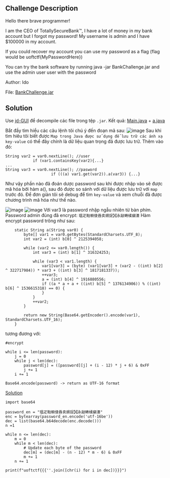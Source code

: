 ## Challenge Description 
Hello there brave programmer!

I am the CEO of TotallySecureBank™, I have a lot of money in my bank account but I forgot my password! My username is admin and I have $100000 in my account.

If you could recover my account you can use my password as a flag (flag would be uoftctf{MyPasswordHere})

You can try the bank software by running java -jar BankChallenge.jar and use the admin user user with the password

Author: Ido 

File: [BankChallenge.jar](https://github.com/datvn09/CTF_writeup/edit/main/REV/%20%20%20%20CEO's%20Lost%20Password/BankChallenge.jar)

## Solution

Use [jd-GUI](https://java-decompiler.github.io/) để decompile các file trong tệp `.jar`.
Kết quả: [Main.java](https://github.com/datvn09/CTF_writeup/edit/main/REV/%20%20%20%20CEO's%20Lost%20Password/Main.java) + [a.java](https://github.com/datvn09/CTF_writeup/edit/main/REV/%20%20%20%20CEO's%20Lost%20Password/a.java)

Bắt đầy tìm hiểu các câu lệnh tôi chú ý đến đoạn mã sau:
![image](https://github.com/datvn09/CTF_writeup/assets/157048397/349affc1-72e2-4071-b9e5-a874a11c52ab)
Sau khi tìm hiêu tôi biết được `Map trong Java được sử dụng để lưu trữ các ánh xạ key-value` có thể đây chính là dữ liệu quan trọng đã được lưu trữ.
Thêm vào đó:
```
String var2 = var0.nextLine(); //user
            if (var1.containsKey(var2){...}
...
String var3 = var0.nextLine(); //pasword
                    if (((a) var1.get(var2)).a(var3)) {...}
```
Như vậy phần nào đã đoán dược password sau khi được nhập vào sẽ được mã hóa bởi hàm a(), sau đó được so sánh với dữ liệu được lưu trữ với `map` trước đó.
Để đơn giản tôi sẽ debug để tìm `key-value` và xem chuỗi đã được chương trình mã hóa như thế nào.

![image](https://github.com/datvn09/CTF_writeup/assets/157048397/26ef7759-ff50-4463-8b99-638d99fce10f)
![image](https://github.com/datvn09/CTF_writeup/assets/157048397/f42779da-0314-44ca-9194-d692d32d854e)
Với var3 là password nhập ngẫu nhiên từ bàn phím.
Password admin đúng đã encrypt: `瑥⽦䩧㡡倰噕卖䝃捉㉌永敲畴楺癲湊`
Hàm encrypt password trông như sau: 
```
    static String a(String var0) {
        byte[] var1 = var0.getBytes(StandardCharsets.UTF_8);
        int var2 = (int) b[0] ^ 2125394058;

        while (var2 <= var0.length()) {
            int var3 = (int) b[1] ^ 316324253;

            while (var3 < var1.length) {
                var1[var3] = (byte) (var1[var3] + (var2 - ((int) b[2] ^ 322717984)) * var3 + ((int) b[3] ^ 1817181337));
                ++var3;
                a = (int) b[4] ^ 1916880556;
                if ((a * a + a + ((int) b[5] ^ 1376134906)) % ((int) b[6] ^ 1536615318) == 0) {
                }
            }
            ++var2;
        }

        return new String(Base64.getEncoder().encode(var1), StandardCharsets.UTF_16);
    }
```
tương đương với:
```
#encrypt

while i <= len(password):
    j = 0
    while j < len(dec):
        password[j] = ([password][j] + (i - 12) * j + 6) & 0xFF
        j += 1
    i += 1 

Base64.encode(password) -> return as UTF-16 format
```
[Solution](https://github.com/datvn09/CTF_writeup/edit/main/REV/%20%20%20%20CEO's%20Lost%20Password/solution.py)
```
import base64

password_en = "瑥⽦䩧㡡倰噕卖䝃捉㉌永敲畴楺癲湊"
enc = bytearray(password_en.encode('utf-16be'))
dec = list(base64.b64decode(enc.decode()))
n =1

while n <= len(dec):
    m = 0
    while m < len(dec):
        # Update each byte of the password
        dec[m] = (dec[m] - (n - 12) * m - 6) & 0xFF
        m += 1
    n += 1

print(f"uoftctf{{{''.join([chr(i) for i in dec])}}}")
```








